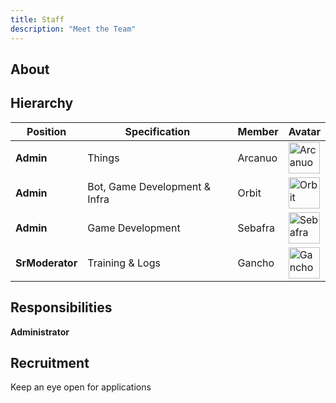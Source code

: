 ```yaml
---
title: Staff
description: "Meet the Team"
---
```


## About



## Hierarchy
| Position | Specification | Member | Avatar |
| ----------- | ----- | ------ | ----- |
| **Admin**   | Things | Arcanuo | <img src="https://valorserver.com/images/arc.png" alt="Arcanuo" style="width:50px; height:50px; object-fit: cover;"> |
| **Admin**   | Bot, Game Development & Infra | Orbit | <img src="https://valorserver.com/images/orbit.png" alt="Orbit" style="width:50px; height:50px; object-fit: cover;"> |
| **Admin**   | Game Development | Sebafra | <img src="https://valorserver.com/images/seb.png" alt="Sebafra" style="width:50px; height:50px; object-fit: cover;"> |
| **SrModerator** | Training & Logs | Gancho | <img src="https://valorserver.com/images/gancho.gif" alt="Gancho" style="width:50px; height:50px; object-fit: cover;"> |

## Responsibilities

**Administrator**

## Recruitment

Keep an eye open for applications